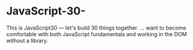 # JavaScript-30-
This is JavaScript30 — let's build 30 things together. ... want to become comfortable with both JavaScript fundamentals and working in the DOM without a library.
